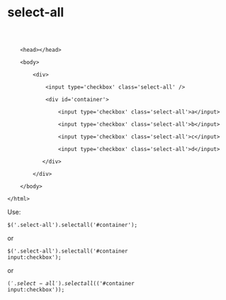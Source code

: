 select-all
==========

<!-- language: lang-html -->
<code>
<html><br />
    &lt;head&gt;&lt;/head&gt;<br />
    &lt;body&gt;<br />
        &lt;div&gt;<br />
            &lt;input type='checkbox' class='select-all' /&gt;<br />
            &lt;div id='container'&gt;<br />
                &lt;input type='checkbox' class='select-all'&gt;a&lt;/input&gt;<br />
                &lt;input type='checkbox' class='select-all'&gt;b&lt;/input&gt;<br />
                &lt;input type='checkbox' class='select-all'&gt;c&lt;/input&gt;<br />
                &lt;input type='checkbox' class='select-all'&gt;d&lt;/input&gt;<br />
           &lt;/div&gt;<br />
        &lt;/div&gt;<br />
    &lt;/body&gt;<br />
&lt;/html&gt;
</code>

Use:

<!-- language: lang-js -->
<code>$('.select-all').selectall('#container');</code>

or

<!-- language: lang-js -->
<code>$('.select-all').selectall('#container input:checkbox');</code>

or

<!-- language: lang-js -->
<code>$('.select-all').selectall($('#container input:checkbox'));</code>
